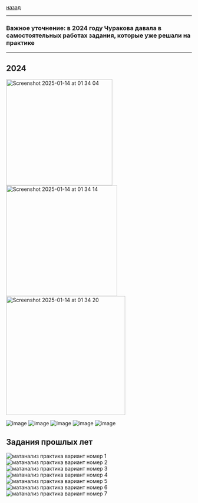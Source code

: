 [назад](../mathan.md)
***
### Важное уточнение: в 2024 году Чуракова давала в самостоятельных работах задания, которые уже решали на практике
***
## 2024
<img width="288" alt="Screenshot 2025-01-14 at 01 34 04" src="https://github.com/user-attachments/assets/6a19db06-fa69-460f-aed5-2b5659c2654c" />
<img width="301" alt="Screenshot 2025-01-14 at 01 34 14" src="https://github.com/user-attachments/assets/0958186d-8d32-4310-8518-c174b15fc4b4" />
<img width="323" alt="Screenshot 2025-01-14 at 01 34 20" src="https://github.com/user-attachments/assets/6606e46f-2fe6-4168-abe3-f89f1fed0391" />

![image](https://github.com/user-attachments/assets/ef66e2da-bee3-4c8c-9a7e-4a42f345a3fa)
![image](https://github.com/user-attachments/assets/796aded7-2b6e-49f6-9551-9f3dfa947419)
![image](https://github.com/user-attachments/assets/7b1d768f-0e93-4a9e-a5de-c85c0c2c6807)
![image](https://github.com/user-attachments/assets/2977d70d-e6ba-432d-b3ca-1d9ff4496a09)
![image](https://github.com/user-attachments/assets/61141eb8-36c1-463a-a1da-edcec200ab05)
## Задания прошлых лет
![матанализ практика вариант номер 1](../../../images/mathan/sem-1/practice/att1/math-isit-pr1/pr1.jpg)
![матанализ практика вариант номер 2](../../../images/mathan/sem-1/practice/att1/math-isit-pr1/pr2.jpg)
![матанализ практика вариант номер 3](../../../images/mathan/sem-1/practice/att1/math-isit-pr1/pr3.jpg)
![матанализ практика вариант номер 4](../../../images/mathan/sem-1/practice/att1/math-isit-pr1/pr4.jpg)
![матанализ практика вариант номер 5](../../../images/mathan/sem-1/practice/att1/math-isit-pr1/pr5.jpg)
![матанализ практика вариант номер 6](../../../images/mathan/sem-1/practice/att1/math-isit-pr1/pr6.jpg)
![матанализ практика вариант номер 7](../../../images/mathan/sem-1/practice/att1/math-isit-pr1/pr7.jpg)

